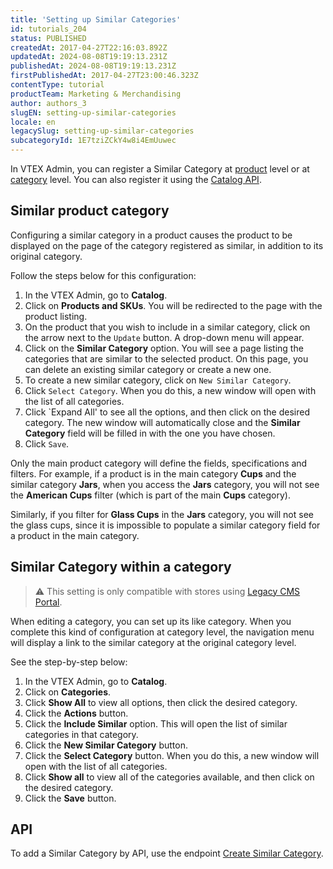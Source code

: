 ```yaml
---
title: 'Setting up Similar Categories'
id: tutorials_204
status: PUBLISHED
createdAt: 2017-04-27T22:16:03.892Z
updatedAt: 2024-08-08T19:19:13.231Z
publishedAt: 2024-08-08T19:19:13.231Z
firstPublishedAt: 2017-04-27T23:00:46.323Z
contentType: tutorial
productTeam: Marketing & Merchandising
author: authors_3
slugEN: setting-up-similar-categories
locale: en
legacySlug: setting-up-similar-categories
subcategoryId: 1E7tziZCkY4w8i4EmUuwec
---
```


In VTEX Admin, you can register a Similar Category at [product](#similar-product-category) level or at [category](#similar-category-within-a-category) level. You can also register it using the [Catalog API](https://developers.vtex.com/docs/api-reference/catalog-api#post-/api/catalog/pvt/product/-productId-/similarcategory/-categoryId-).

## Similar product category

Configuring a similar category in a product causes the product to be displayed on the page of the category registered as similar, in addition to its original category.

Follow the steps below for this configuration:

1. In the VTEX Admin, go to __Catalog__.
2. Click on __Products and SKUs__. You will be redirected to the page with the product listing.
3. On the product that you wish to include in a similar category, click on the arrow next to the `Update` button. A drop-down menu will appear.
4. Click on the __Similar Category__ option. You will see a page listing the categories that are similar to the selected product. On this page, you can delete an existing similar category or create a new one.
5. To create a new similar category, click on `New Similar Category`.
6. Click `Select Category`. When you do this, a new window will open with the list of all categories.
7. Click `Expand All' to see all the options, and then click on the desired category.
   The new window will automatically close and the __Similar Category__ field will be filled in with the one you have chosen.
9. Click `Save`.

Only the main product category will define the fields, specifications and filters. For example, if a product is in the main category __Cups__ and the similar category __Jars__, when you access the __Jars__ category, you will not see the __American Cups__ filter (which is part of the main __Cups__ category).

Similarly, if you filter for __Glass Cups__ in the __Jars__ category, you will not see the glass cups, since it is impossible to populate a similar category field for a product in the main category.

## Similar Category within a category

>⚠️ This setting is only compatible with stores using [Legacy CMS Portal](https://help.vtex.com/en/tracks/cms--2YcpgIljVaLVQYMzxQbc3z/1oN446gRGcR2s70RvBCAmj).

When editing a category, you can set up its like category. When you complete this kind of configuration at category level, the navigation menu will display a link to the similar category at the original category level.

See the step-by-step below:

1. In the VTEX Admin, go to __Catalog__.
2. Click on __Categories__.
3. Click __Show All__ to view all options, then click the desired category.
4. Click the __Actions__ button.
5. Click the __Include Similar__ option. This will open the list of similar categories in that category.
6. Click the __New Similar Category__ button.
7. Click the __Select Category__ button. When you do this, a new window will open with the list of all categories.
8. Click __Show all__ to view all of the categories available, and then click on the desired category.
11. Click the __Save__ button.

## API

To add a Similar Category by API, use the endpoint [Create Similar Category](https://developers.vtex.com/docs/api-reference/catalog-api#post-/api/catalog/pvt/product/-productId-/similarcategory/-categoryId-).
